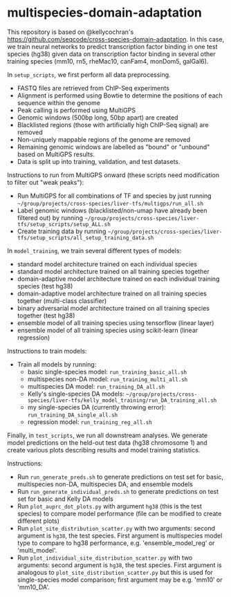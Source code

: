# multispecies-domain-adaptation

This repository is based on @kellycochran's https://github.com/seqcode/cross-species-domain-adaptation. In this case, we train neural networks to predict transcription factor binding in one test species (hg38) given data on transcription factor binding in several other training species (mm10, rn5, rheMac10, canFam4, monDom5, galGal6).

In `setup_scripts`, we first perform all data preprocessing. 

* FASTQ files are retrieved from ChIP-Seq experiments
* Alignment is performed using Bowtie to determine the positions of each sequence within the genome
* Peak calling is performed using MultiGPS
* Genomic windows (500bp long, 50bp apart) are created
* Blacklisted regions (those with artificially high ChIP-Seq signal) are removed
* Non-uniquely mappable regions of the genome are removed
* Remaining genomic windows are labelled as "bound" or "unbound" based on MultiGPS results.
* Data is split up into training, validation, and test datasets.


Instructions to run from MultiGPS onward (these scripts need modification to filter out "weak peaks"):

* Run MultiGPS for all combinations of TF and species by just running `~/group/projects/cross-species/liver-tfs/multigps/run_all.sh`
* Label genomic windows (blacklisted/non-umap have already been filtered out) by running `~/group/projects/cross-species/liver-tfs/setup_scripts/setup_ALL.sh`
* Create training data by running `~/group/projects/cross-species/liver-tfs/setup_scripts/all_setup_training_data.sh`


In `model_training`, we train several different types of models:

* standard model architecture trained on each individual species
* standard model architecture trained on all training species together
* domain-adaptive model architecture trained on each individual training species (test hg38)
* domain-adaptive model architecture trained on all training species together (multi-class classifier)
* binary adversarial model architecture trained on all training species together (test hg38)
* ensemble model of all training species using tensorflow (linear layer)
* ensemble model of all training species using scikit-learn (linear regression)

Instructions to train models:

* Train all models by running:
    * basic single-species model: `run_training_basic_all.sh`
    * multispecies non-DA model: `run_training_multi_all.sh`
    * multispecies DA model: `run_training_DA_all.sh`
    * Kelly's single-species DA models: `~/group/projects/cross-species/liver-tfs/kelly_model_training/run_DA_training_all.sh`
    * my single-species DA (currently throwing error): `run_training_DA_single_all.sh`
    * regression model: `run_training_reg_all.sh`

Finally, in `test_scripts`, we run all downstream analyses. We generate model predictions on the held-out test data (hg38 chromosome 1) and create various plots describing results and model training statistics.

Instructions:

* Run `run_generate_preds.sh` to generate predictions on test set for basic, multispecies non-DA, multispecies DA, and ensemble models
* Run `run_generate_individual_preds.sh` to generate predictions on test set for basic and Kelly DA models
* Run `plot_auprc_dot_plots.py` with argument `hg38` (this is the test species) to compare model performance (file can be modified to create different plots)
* Run `plot_site_distribution_scatter.py` with two arguments: second argument is `hg38`, the test species. First argument is multispecies model type to compare to hg38 performance, e.g. 'ensemble\_model\_reg' or 'multi_model'.
* Run `plot_individual_site_distribution_scatter.py` with two arguments: second argument is `hg38`, the test species. First argument is analogous to `plot_site_distribution_scatter.py` but this is used for single-species model comparison; first argument may be e.g. 'mm10' or 'mm10\_DA'.
